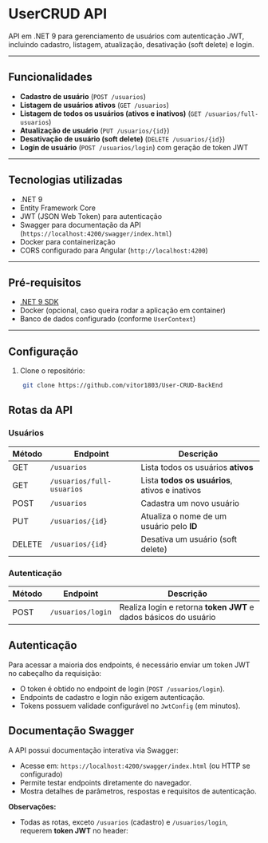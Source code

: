# UserCRUD API

API em .NET 9 para gerenciamento de usuários com autenticação JWT, incluindo cadastro, listagem, atualização, desativação (soft delete) e login.

---

## Funcionalidades

- **Cadastro de usuário** (`POST /usuarios`)
- **Listagem de usuários ativos** (`GET /usuarios`)
- **Listagem de todos os usuários (ativos e inativos)** (`GET /usuarios/full-usuarios`)
- **Atualização de usuário** (`PUT /usuarios/{id}`)
- **Desativação de usuário (soft delete)** (`DELETE /usuarios/{id}`)
- **Login de usuário** (`POST /usuarios/login`) com geração de token JWT

---

## Tecnologias utilizadas

- .NET 9
- Entity Framework Core
- JWT (JSON Web Token) para autenticação
- Swagger para documentação da API (`https://localhost:4200/swagger/index.html`)
- Docker para containerização
- CORS configurado para Angular (`http://localhost:4200`)

---

## Pré-requisitos

- [.NET 9 SDK](https://dotnet.microsoft.com/en-us/download/dotnet/9.0)
- Docker (opcional, caso queira rodar a aplicação em container)
- Banco de dados configurado (conforme `UserContext`)

---

## Configuração

1. Clone o repositório:

```bash
    git clone https://github.com/vitor1803/User-CRUD-BackEnd
```



## Rotas da API

### Usuários

| Método | Endpoint | Descrição |
|--------|---------|-----------|
| GET | `/usuarios` | Lista todos os usuários **ativos** |
| GET | `/usuarios/full-usuarios` | Lista **todos os usuários**, ativos e inativos |
| POST | `/usuarios` | Cadastra um novo usuário |
| PUT | `/usuarios/{id}` | Atualiza o nome de um usuário pelo **ID** |
| DELETE | `/usuarios/{id}` | Desativa um usuário (soft delete) |

### Autenticação

| Método | Endpoint | Descrição |
|--------|---------|-----------|
| POST | `/usuarios/login` | Realiza login e retorna **token JWT** e dados básicos do usuário |

## Autenticação

Para acessar a maioria dos endpoints, é necessário enviar um token JWT no cabeçalho da requisição:



- O token é obtido no endpoint de login (`POST /usuarios/login`).
- Endpoints de cadastro e login não exigem autenticação.
- Tokens possuem validade configurável no `JwtConfig` (em minutos).

## Documentação Swagger

A API possui documentação interativa via Swagger:

- Acesse em: `https://localhost:4200/swagger/index.html` (ou HTTP se configurado)
- Permite testar endpoints diretamente do navegador.
- Mostra detalhes de parâmetros, respostas e requisitos de autenticação.


**Observações:**

- Todas as rotas, exceto `/usuarios` (cadastro) e `/usuarios/login`, requerem **token JWT** no header:
  
